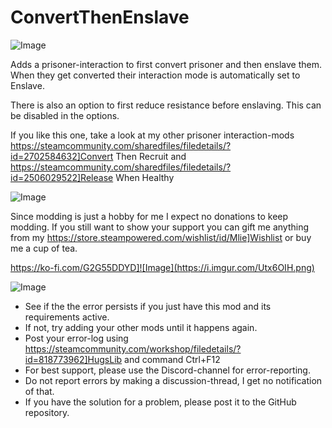 # ConvertThenEnslave

![Image](https://i.imgur.com/buuPQel.png)


Adds a prisoner-interaction to first convert prisoner and then enslave them.
When they get converted their interaction mode is automatically set to Enslave.

There is also an option to first reduce resistance before enslaving.
This can be disabled in the options.

If you like this one, take a look at my other prisoner interaction-mods
https://steamcommunity.com/sharedfiles/filedetails/?id=2702584632]Convert Then Recruit
and
https://steamcommunity.com/sharedfiles/filedetails/?id=2506029522]Release When Healthy

![Image](https://i.imgur.com/O0IIlYj.png)

Since modding is just a hobby for me I expect no donations to keep modding. If you still want to show your support you can gift me anything from my https://store.steampowered.com/wishlist/id/Mlie]Wishlist or buy me a cup of tea.

https://ko-fi.com/G2G55DDYD]![Image](https://i.imgur.com/Utx6OIH.png)


![Image](https://i.imgur.com/PwoNOj4.png)



-  See if the the error persists if you just have this mod and its requirements active.
-  If not, try adding your other mods until it happens again.
-  Post your error-log using https://steamcommunity.com/workshop/filedetails/?id=818773962]HugsLib and command Ctrl+F12
-  For best support, please use the Discord-channel for error-reporting.
-  Do not report errors by making a discussion-thread, I get no notification of that.
-  If you have the solution for a problem, please post it to the GitHub repository.



